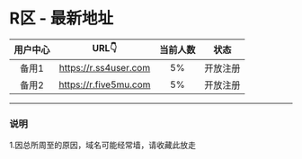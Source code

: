 # R区 - 最新地址

| 用户中心 | URL👇 | 当前人数 | 状态 |
| :----: | :----: | :----: | :----: |
| 备用1 | https://r.ss4user.com | 5% | 开放注册 | 
| 备用2 | https://r.five5mu.com | 5% | 开放注册 | 
------
### 说明
1.因总所周至的原因，域名可能经常墙，请收藏此放走
